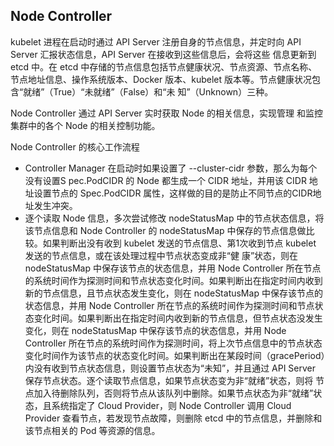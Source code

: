 ## Node Controller

kubelet 进程在启动时通过 API Server 注册自身的节点信息，并定时向 API Server 汇报状态信息，API Server 在接收到这些信息后，会将这些 信息更新到 etcd 中。在 etcd 中存储的节点信息包括节点健康状况、节点资源、节点名称、节点地址信息、操作系统版本、Docker 版本、kubelet 版本等。节点健康状况包含“就绪”（True）“未就绪”（False）和“未 知”（Unknown）三种。 

Node Controller 通过 API Server 实时获取 Node 的相关信息，实现管理 和监控集群中的各个 Node 的相关控制功能。

Node Controller 的核心工作流程

+ Controller Manager 在启动时如果设置了 --cluster-cidr 参数，那么为每个没有设置S pec.PodCIDR 的 Node 都生成一个 CIDR 地址，并用该 CIDR 地址设置节点的 Spec.PodCIDR 属性，这样做的目的是防止不同节点的CIDR地址发生冲突。
+ 逐个读取 Node 信息，多次尝试修改 nodeStatusMap 中的节点状态信息，将该节点信息和 Node Controller 的 nodeStatusMap 中保存的节点信息做比较。如果判断出没有收到 kubelet 发送的节点信息、第1次收到节点 kubelet 发送的节点信息，或在该处理过程中节点状态变成非“健
康”状态，则在 nodeStatusMap 中保存该节点的状态信息，并用 Node Controller 所在节点的系统时间作为探测时间和节点状态变化时间。如果判断出在指定时间内收到新的节点信息，且节点状态发生变化，则在 nodeStatusMap 中保存该节点的状态信息，并用 Node Controller 所在节点的系统时间作为探测时间和节点状态变化时间。如果判断出在指定时间内收到新的节点信息，但节点状态没发生变化，则在 nodeStatusMap 中保存该节点的状态信息，并用 Node Controller 所在节点的系统时间作为探测时间，将上次节点信息中的节点状态变化时间作为该节点的状态变化时间。如果判断出在某段时间（gracePeriod）内没有收到节点状态信息，则设置节点状态为“未知”，并且通过 API Server 保存节点状态。逐个读取节点信息，如果节点状态变为非“就绪”状态，则将 节点加入待删除队列，否则将节点从该队列中删除。如果节点状态为非“就绪”状态，且系统指定了 Cloud Provider，则 Node Controller 调用 Cloud Provider 查看节点，若发现节点故障，则删除 etcd 中的节点信息，并删除和该节点相关的 Pod 等资源的信息。
